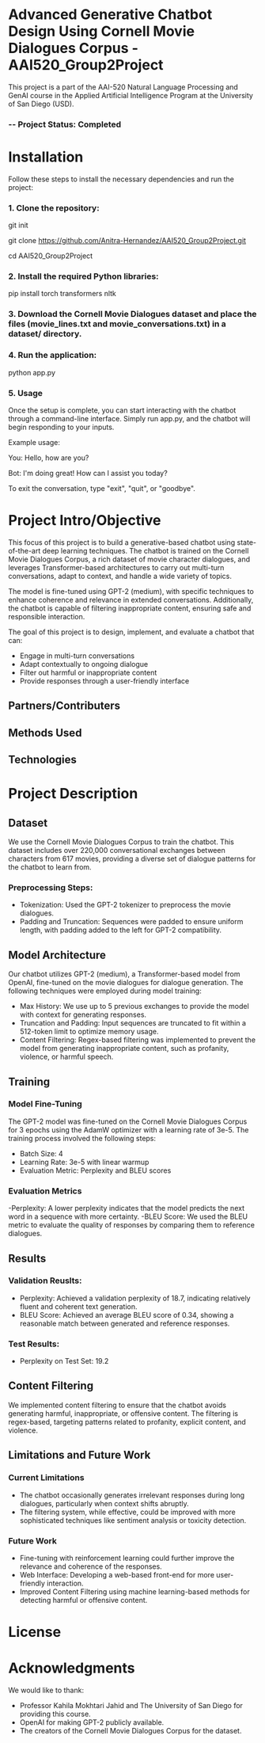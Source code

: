 # Advanced Generative Chatbot Design Using Cornell Movie Dialogues Corpus - AAI520_Group2Project 

This project is a part of the AAI-520 Natural Language Processing and GenAI course in the Applied Artificial Intelligence Program at the University of San Diego (USD). 

### -- Project Status: Completed

# Installation
Follow these steps to install the necessary dependencies and run the project:

### 1. Clone the repository:

git init

git clone https://github.com/Anitra-Hernandez/AAI520_Group2Project.git

cd AAI520_Group2Project

### 2. Install the required Python libraries:

pip install torch transformers nltk

### 3. Download the Cornell Movie Dialogues dataset and place the files (movie_lines.txt and movie_conversations.txt) in a dataset/ directory.

### 4. Run the application:

python app.py

### 5. Usage
Once the setup is complete, you can start interacting with the chatbot through a command-line interface. Simply run app.py, and the chatbot will begin responding to your inputs.

Example usage:

You: Hello, how are you?

Bot: I'm doing great! How can I assist you today?

To exit the conversation, type "exit", "quit", or "goodbye".

# Project Intro/Objective
This focus of this project is to build a generative-based chatbot using state-of-the-art deep learning techniques. The chatbot is trained on the Cornell Movie Dialogues Corpus, a rich dataset of movie character dialogues, and leverages Transformer-based architectures to carry out multi-turn conversations, adapt to context, and handle a wide variety of topics.

The model is fine-tuned using GPT-2 (medium), with specific techniques to enhance coherence and relevance in extended conversations. Additionally, the chatbot is capable of filtering inappropriate content, ensuring safe and responsible interaction.

The goal of this project is to design, implement, and evaluate a chatbot that can:
- Engage in multi-turn conversations
- Adapt contextually to ongoing dialogue
- Filter out harmful or inappropriate content
- Provide responses through a user-friendly interface

## Partners/Contributers

## Methods Used

## Technologies

# Project Description

## Dataset
We use the Cornell Movie Dialogues Corpus to train the chatbot. This dataset includes over 220,000 conversational exchanges between characters from 617 movies, providing a diverse set of dialogue patterns for the chatbot to learn from.

### Preprocessing Steps:
- Tokenization: Used the GPT-2 tokenizer to preprocess the movie dialogues.
- Padding and Truncation: Sequences were padded to ensure uniform length, with padding added to the left for GPT-2 compatibility.

## Model Architecture
Our chatbot utilizes GPT-2 (medium), a Transformer-based model from OpenAI, fine-tuned on the movie dialogues for dialogue generation. The following techniques were employed during model training:

- Max History: We use up to 5 previous exchanges to provide the model with context for generating responses.
- Truncation and Padding: Input sequences are truncated to fit within a 512-token limit to optimize memory usage.
- Content Filtering: Regex-based filtering was implemented to prevent the model from generating inappropriate content, such as profanity, violence, or harmful speech.

## Training
### Model Fine-Tuning
The GPT-2 model was fine-tuned on the Cornell Movie Dialogues Corpus for 3 epochs using the AdamW optimizer with a learning rate of 3e-5. The training process involved the following steps:

- Batch Size: 4
- Learning Rate: 3e-5 with linear warmup
- Evaluation Metric: Perplexity and BLEU scores

### Evaluation Metrics
-Perplexity: A lower perplexity indicates that the model predicts the next word in a sequence with more certainty.
-BLEU Score: We used the BLEU metric to evaluate the quality of responses by comparing them to reference dialogues.

## Results
### Validation Reuslts: 
- Perplexity: Achieved a validation perplexity of 18.7, indicating relatively fluent and coherent text generation.
- BLEU Score: Achieved an average BLEU score of 0.34, showing a reasonable match between generated and reference responses.

### Test Results:
- Perplexity on Test Set: 19.2

## Content Filtering
We implemented content filtering to ensure that the chatbot avoids generating harmful, inappropriate, or offensive content. The filtering is regex-based, targeting patterns related to profanity, explicit content, and violence.

## Limitations and Future Work
### Current Limitations
- The chatbot occasionally generates irrelevant responses during long dialogues, particularly when context shifts abruptly.
- The filtering system, while effective, could be improved with more sophisticated techniques like sentiment analysis or toxicity detection.
### Future Work
- Fine-tuning with reinforcement learning could further improve the relevance and coherence of the responses.
- Web Interface: Developing a web-based front-end for more user-friendly interaction.
- Improved Content Filtering using machine learning-based methods for detecting harmful or offensive content.

# License


# Acknowledgments
We would like to thank:

- Professor Kahila Mokhtari Jahid and The University of San Diego for providing this course.
- OpenAI for making GPT-2 publicly available.
- The creators of the Cornell Movie Dialogues Corpus for the dataset.
